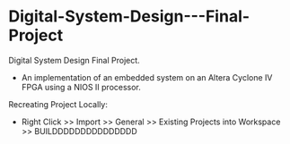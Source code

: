 # Digital-System-Design---Final-Project
Digital System Design Final Project. 

- An implementation of an embedded system on an Altera Cyclone IV FPGA using a NIOS II processor.


Recreating Project Locally: 
* Right Click >> Import >> General >> Existing Projects into Workspace >> BUILDDDDDDDDDDDDDDD
